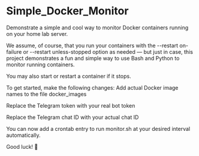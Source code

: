 # Simple_Docker_Monitor

Demonstrate a simple and cool way to monitor Docker containers running on your home lab server.

We assume, of course, that you run your containers with the --restart on-failure or --restart unless-stopped option as needed — but just in case, this project demonstrates a fun and simple way to use Bash and Python to monitor running containers.

You may also start or restart a container if it stops.

To get started, make the following changes:
Add actual Docker image names to the file docker_images

Replace the Telegram token with your real bot token

Replace the Telegram chat ID with your actual chat ID

You can now add a crontab entry to run monitor.sh at your desired interval automatically.

Good luck! 🚀
